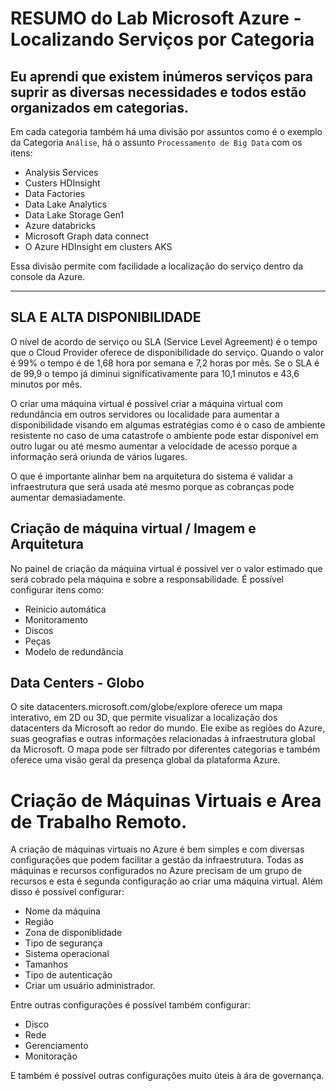 # RESUMO do Lab Microsoft Azure - Localizando Serviços por Categoria

Eu aprendi que existem inúmeros serviços para suprir as diversas necessidades e todos estão organizados em categorias.
---
Em cada categoria também há uma divisão por assuntos como é o exemplo da Categoria `Análise`, há o assunto `Processamento de Big Data` com os itens:

 - Analysis Services
 - Custers HDInsight
 - Data Factories
 - Data Lake Analytics
 - Data Lake Storage Gen1
 - Azure databricks
 - Microsoft Graph data connect
 - O Azure HDInsight em clusters AKS
 
 Essa divisão permite com facilidade a localização do serviço dentro da console da Azure. 

---

## SLA E ALTA DISPONIBILIDADE

O  nível de acordo de serviço ou SLA (Service Level Agreement) é o tempo que o Cloud Provider oferece de disponibilidade do serviço. Quando o valor é 99% o tempo é de 1,68 hora por semana e 7,2 horas por mês. Se o SLA é de 99,9 o tempo já diminui significativamente para 10,1 minutos e 43,6 minutos por mês.

O criar uma máquina virtual é possível criar a máquina virtual com redundância em outros servidores ou localidade para aumentar a disponibilidade visando em algumas estratégias como é o caso de ambiente resistente no caso de uma catastrofe o ambiente pode estar disponível em outro lugar ou até mesmo aumentar a velocidade de acesso porque a informação será oriunda de vários lugares.

O que é importante alinhar bem na arquitetura do sistema é validar a infraestrutura que será usada até mesmo porque as cobranças pode aumentar demasiadamente. 

## Criação de máquina virtual / Imagem e Arquitetura

No painel de criação da máquina virtual é possivel ver o valor estimado que será cobrado pela máquina e sobre a responsabilidade.
É possível configurar itens como:
- Reinicio automática
- Monitoramento
- Discos
- Peças
- Modelo de redundância

## Data Centers - Globo

O site datacenters.microsoft.com/globe/explore oferece um mapa interativo, em 2D ou 3D, que permite visualizar a localização dos datacenters da Microsoft ao redor do mundo. Ele exibe as regiões do Azure, suas geografias e outras informações relacionadas à infraestrutura global da Microsoft. O mapa pode ser filtrado por diferentes categorias e também oferece uma visão geral da presença global da plataforma Azure.

# Criação de Máquinas Virtuais e Area de Trabalho Remoto.

A criação de máquinas virtuais no Azure é bem simples e com diversas configurações que podem facilitar a gestão da infraestrutura. Todas as máquinas e recursos configurados no Azure precisam de um grupo de recursos e esta é segunda configuração ao criar uma máquina virtual. Além disso é possível configurar:

- Nome da máquina
- Região
- Zona de disponiblidade
- Tipo de segurança
- Sistema operacional
- Tamanhos
- Tipo de autenticação
- Criar um usuário administrador.
  
Entre outras configurações é possível também configurar:
- Disco
- Rede
- Gerenciamento
- Monitoração

E também é possível outras configurações muito úteis à ára de governança.
